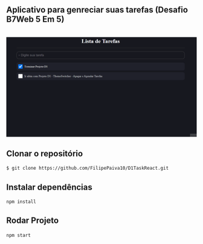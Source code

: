 ## Aplicativo para genreciar suas tarefas (Desafio B7Web 5 Em 5)
 <br>
 <img src="./github/animação.gif" alt="gif">

## Clonar o repositório
```bash
$ git clone https://github.com/FilipePaiva10/D1TaskReact.git
```

## Instalar dependências
```bash
npm install
```

## Rodar Projeto
```bash
npm start
```

